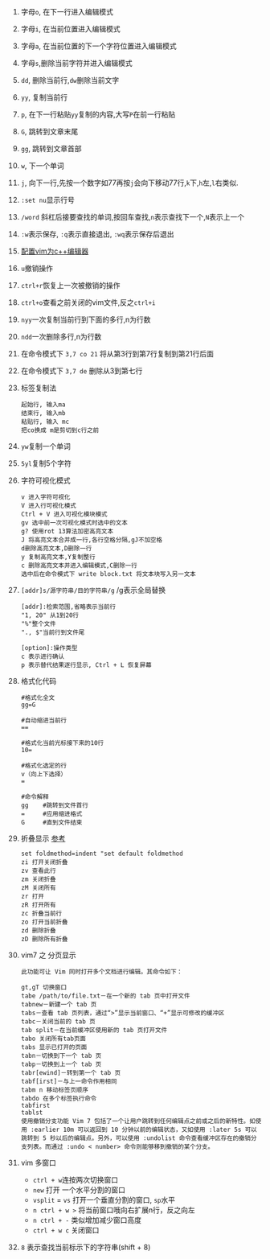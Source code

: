 1. 字母`o`, 在下一行进入编辑模式
2. 字母`i`, 在当前位置进入编辑模式
3. 字母`a`, 在当前位置的下一个字符位置进入编辑模式
4. 字母`s`,删除当前字符并进入编辑模式
5. `dd`, 删除当前行,`dw`删除当前文字
6. `yy`, 复制当前行
7. `p`, 在下一行粘贴`yy`复制的内容,大写`P`在前一行粘贴
8. `G`, 跳转到文章末尾 
9. `gg`, 跳转到文章首部
10. `w`, 下一个单词
11. `j`, 向下一行,先按一个数字如77再按`j`会向下移动77行,`k`下,`h`左,`l`右类似.
12. `:set nu`显示行号
13. `/word` 斜杠后接要查找的单词,按回车查找,`n`表示查找下一个,`N`表示上一个
14. `:w`表示保存, `:q`表示直接退出, `:wq`表示保存后退出 
15. [配置vim为c++编辑器](http://blog.csdn.net/klarclm/article/details/7932558)
16. `u`撤销操作
17. `ctrl+r`恢复上一次被撤销的操作
18. `ctrl+o`查看之前关闭的vim文件,反之`ctrl+i`
19. `nyy`一次复制当前行到下面的多行,n为行数
20. `ndd`一次删除多行,n为行数
21. 在命令模式下 `3,7 co 21` 将从第3行到第7行复制到第21行后面
22. 在命令模式下 `3,7 de` 删除从3到第七行
23. 标签复制法

		起始行, 输入ma
		结束行, 输入mb
		粘贴行, 输入 mc
		把co换成 m是剪切到c行之前

24. `yw`复制一个单词
25. `5yl`复制5个字符
26. 字符可视化模式

		v 进入字符可视化
		V 进入行可视化模式
		Ctrl + V 进入可视化模块模式
		gv 选中前一次可视化模式时选中的文本
		g? 使用rot 13算法加密高亮文本
		J 将高亮文本合并成一行,各行空格分隔,gJ不加空格
		d删除高亮文本,D删除一行
		y 复制高亮文本,Y复制整行
        c 删除高亮文本并进入编辑模式,C删除一行
		选中后在命令模式下 write block.txt 将文本块写入另一文本

27. `[addr]s/源字符串/目的字符串/g` /g表示全局替换

		[addr]:检索范围,省略表示当前行
		"1, 20" 从1到20行
		"%"整个文件
		"., $"当前行到文件尾
		
		[option]:操作类型
		c 表示进行确认
		p 表示替代结果逐行显示, Ctrl + L 恢复屏幕

28. 格式化代码

		#格式化全文
		gg=G
		
		#自动缩进当前行
		==
		
		#格式化当前光标接下来的10行
		10=
		
		#格式化选定的行
		v（向上下选择）
		=
		
		#命令解释
		gg    #跳转到文件首行
		=     #应用缩进格式
		G     #直到文件结束

29. 折叠显示 [参考](http://www.cnblogs.com/welkinwalker/archive/2011/05/30/2063587.html)

		set foldmethod=indent "set default foldmethod
		zi 打开关闭折叠
		zv 查看此行
		zm 关闭折叠
		zM 关闭所有
		zr 打开
		zR 打开所有
		zc 折叠当前行
		zo 打开当前折叠
		zd 删除折叠
		zD 删除所有折叠

30. vim7 之 分页显示

		此功能可让 Vim 同时打开多个文档进行编辑。其命令如下：

		gt,gT 切换窗口
		tabe /path/to/file.txt－在一个新的 tab 页中打开文件
		tabnew－新建一个 tab 页
		tabs－查看 tab 页列表，通过“>”显示当前窗口、“+”显示可修改的缓冲区
		tabc－关闭当前的 tab 页
		tab split－在当前缓冲区使用新的 tab 页打开文件
		tabo 关闭所有tab页面
		tabs 显示已打开的页面
		tabn－切换到下一个 tab 页
		tabp－切换到上一个 tab 页
		tabr[ewind]－转到第一个 tab 页
		tabf[irst]－与上一命令作用相同
		tabm n 移动标签页顺序
		tabdo 在多个标签执行命令
		tabfirst
		tablst
		使用撤销分支功能 Vim 7 包括了一个让用户跳转到任何编辑点之前或之后的新特性。如使用 :earlier 10m 可以返回到 10 分钟以前的编辑状态，又如使用 :later 5s 可以跳转到 5 秒以后的编辑点。另外，可以使用 :undolist 命令查看缓冲区存在的撤销分支列表。而通过 :undo < number> 命令则能够移到撤销的某个分支。

31. vim 多窗口
	- `ctrl + w`连按两次切换窗口
	- `new` 打开 一个水平分割的窗口
	- `vsplit` = `vs` 打开一个垂直分割的窗口, `sp`水平
	- `n ctrl + w >` 将当前窗口哦向右扩展n行，反之向左
	- `n ctrl + -`  类似增加减少窗口高度
	- `ctrl + w c` 关闭窗口
    
32. `8` 表示查找当前标示下的字符串(shift + 8)